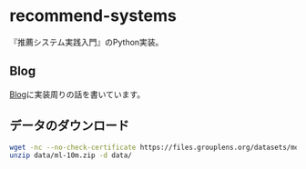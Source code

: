 # recommend-systems
『推薦システム実践入門』のPython実装。

## Blog
[Blog](https://yonesuke.github.io/posts/category/%E6%8E%A8%E8%96%A6%E3%82%B7%E3%82%B9%E3%83%86%E3%83%A0%E5%AE%9F%E8%B7%B5%E5%85%A5%E9%96%80/)に実装周りの話を書いています。

## データのダウンロード
```bash
wget -nc --no-check-certificate https://files.grouplens.org/datasets/movielens/ml-10m.zip -P data
unzip data/ml-10m.zip -d data/
```

